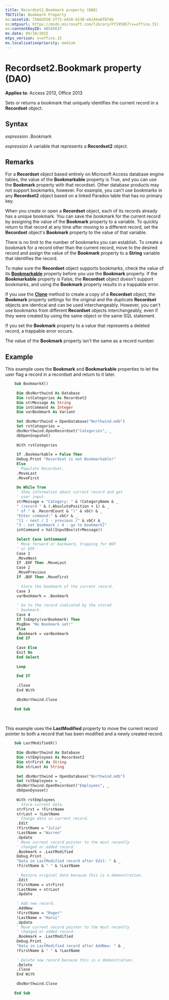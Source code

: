 ```yaml
---
title: Recordset2.Bookmark property (DAO)
TOCTitle: Bookmark Property
ms:assetid: 7366d550-2f72-ed10-b230-eb144a6f874b
ms:mtpsurl: https://msdn.microsoft.com/library/Ff195857(v=office.15)
ms:contentKeyID: 48545637
ms.date: 09/18/2015
mtps_version: v=office.15
ms.localizationpriority: medium
---
```


# Recordset2.Bookmark property (DAO)


**Applies to**: Access 2013, Office 2013

Sets or returns a bookmark that uniquely identifies the current record in a **Recordset** object.

## Syntax

*expression* .Bookmark

*expression* A variable that represents a **Recordset2** object.

## Remarks

For a **Recordset** object based entirely on Microsoft Access database engine tables, the value of the **Bookmarkable** property is True, and you can use the **Bookmark** property with that recordset. Other database products may not support bookmarks, however. For example, you can't use bookmarks in any **Recordset2** object based on a linked Paradox table that has no primary key.

When you create or open a **Recordset** object, each of its records already has a unique bookmark. You can save the bookmark for the current record by assigning the value of the **Bookmark** property to a variable. To quickly return to that record at any time after moving to a different record, set the **Recordset** object's **Bookmark** property to the value of that variable.

There is no limit to the number of bookmarks you can establish. To create a bookmark for a record other than the current record, move to the desired record and assign the value of the **Bookmark** property to a **String** variable that identifies the record.

To make sure the **Recordset** object supports bookmarks, check the value of its **[Bookmarkable](recordset2-bookmarkable-property-dao.md)** property before you use the **Bookmark** property. If the **Bookmarkable** property is False, the **Recordset** object doesn't support bookmarks, and using the **Bookmark** property results in a trappable error.

If you use the **[Clone](recordset2-clone-method-dao.md)** method to create a copy of a **Recordset** object, the **Bookmark** property settings for the original and the duplicate **Recordset** objects are identical and can be used interchangeably. However, you can't use bookmarks from different **Recordset** objects interchangeably, even if they were created by using the same object or the same SQL statement.

If you set the **Bookmark** property to a value that represents a deleted record, a trappable error occurs.

The value of the **Bookmark** property isn't the same as a record number.

## Example

This example uses the **Bookmark** and **Bookmarkable** properties to let the user flag a record in a recordset and return to it later.

```vb
    Sub BookmarkX() 
     
     Dim dbsNorthwind As Database 
     Dim rstCategories As Recordset2 
     Dim strMessage As String 
     Dim intCommand As Integer 
     Dim varBookmark As Variant 
     
     Set dbsNorthwind = OpenDatabase("Northwind.mdb") 
     Set rstCategories = _ 
     dbsNorthwind.OpenRecordset("Categories", _ 
     dbOpenSnapshot) 
     
     With rstCategories 
     
     If .Bookmarkable = False Then 
     Debug.Print "Recordset is not Bookmarkable!" 
     Else 
     ' Populate Recordset. 
     .MoveLast 
     .MoveFirst 
     
     Do While True 
     ' Show information about current record and get 
     ' user input. 
     strMessage = "Category: " & !CategoryName & _ 
     " (record " & (.AbsolutePosition + 1) & _ 
     " of " & .RecordCount & ")" & vbCr & _ 
     "Enter command:" & vbCr & _ 
     "[1 - next / 2 - previous /" & vbCr & _ 
     "3 - set bookmark / 4 - go to bookmark]" 
     intCommand = Val(InputBox(strMessage)) 
     
     Select Case intCommand 
     ' Move forward or backward, trapping for BOF 
     ' or EOF. 
     Case 1 
     .MoveNext 
     If .EOF Then .MoveLast 
     Case 2 
     .MovePrevious 
     If .BOF Then .MoveFirst 
     
     ' Store the bookmark of the current record. 
     Case 3 
     varBookmark = .Bookmark 
     
     ' Go to the record indicated by the stored 
     ' bookmark. 
     Case 4 
     If IsEmpty(varBookmark) Then 
     MsgBox "No Bookmark set!" 
     Else 
     .Bookmark = varBookmark 
     End If 
     
     Case Else 
     Exit Do 
     End Select 
     
     Loop 
     
     End If 
     
     .Close 
     End With 
     
     dbsNorthwind.Close 
     
    End Sub 
```

<br/>

This example uses the **LastModified** property to move the current record pointer to both a record that has been modified and a newly created record.

```vb
    Sub LastModifiedX() 
     
     Dim dbsNorthwind As Database 
     Dim rstEmployees As Recordset2 
     Dim strFirst As String 
     Dim strLast As String 
     
     Set dbsNorthwind = OpenDatabase("Northwind.mdb") 
     Set rstEmployees = _ 
     dbsNorthwind.OpenRecordset("Employees", _ 
     dbOpenDynaset) 
     
     With rstEmployees 
     ' Store current data. 
     strFirst = !FirstName 
     strLast = !LastName 
     ' Change data in current record. 
     .Edit 
     !FirstName = "Julie" 
     !LastName = "Warren" 
     .Update 
     ' Move current record pointer to the most recently 
     ' changed or added record. 
     .Bookmark = .LastModified 
     Debug.Print _ 
     "Data in LastModified record after Edit: " & _ 
     !FirstName & " " & !LastName 
     
     ' Restore original data because this is a demonstration. 
     .Edit 
     !FirstName = strFirst 
     !LastName = strLast 
     .Update 
     
     ' Add new record. 
     .AddNew 
     !FirstName = "Roger" 
     !LastName = "Harui" 
     .Update 
     ' Move current record pointer to the most recently 
     ' changed or added record. 
     .Bookmark = .LastModified 
     Debug.Print _ 
     "Data in LastModified record after AddNew: " & _ 
     !FirstName & " " & !LastName 
     
     ' Delete new record because this is a demonstration. 
     .Delete 
     .Close 
     End With 
     
     dbsNorthwind.Close 
     
    End Sub
```
